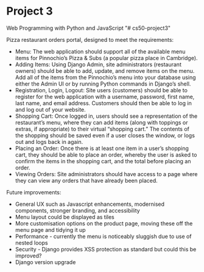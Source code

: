 # Project 3

Web Programming with Python and JavaScript
"# cs50-project3" 

Pizza restaurant orders portal, designed to meet the requirements:

* Menu: The web application should support all of the available menu items for Pinnochio’s Pizza & Subs (a popular pizza place in Cambridge).
* Adding Items: Using Django Admin, site administrators (restaurant owners) should be able to add, update, and remove items on the menu. Add all of the items from the Pinnochio’s menu into your database using either the Admin UI or by running Python commands in Django’s shell.
* Registration, Login, Logout: Site users (customers) should be able to register for the web application with a username, password, first name, last name, and email address. Customers should then be able to log in and log out of your website.
* Shopping Cart: Once logged in, users should see a representation of the restaurant’s menu, where they can add items (along with toppings or extras, if appropriate) to their virtual “shopping cart.” The contents of the shopping should be saved even if a user closes the window, or logs out and logs back in again.
* Placing an Order: Once there is at least one item in a user’s shopping cart, they should be able to place an order, whereby the user is asked to confirm the items in the shopping cart, and the total before placing an order.
* Viewing Orders: Site administrators should have access to a page where they can view any orders that have already been placed.


Future improvements:
* General UX such as Javascript enhancements, modernised components, stronger branding, and accessibility
 * Menu layout could be displayed as tiles
 * More customisation options on the product page, moving these off the menu page and tidying it up
* Performance - currently the menu is noticeably sluggish due to use of nested loops
* Security - Django provides XSS protection as standard but could this be improved?
* Django version upgrade
